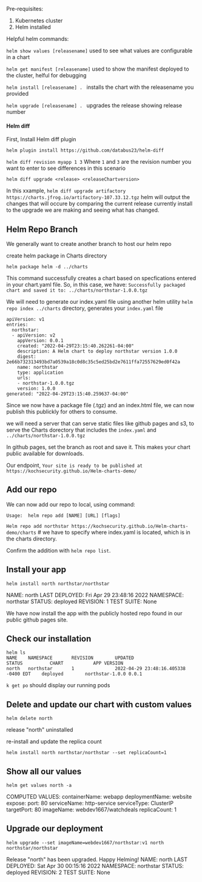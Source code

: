 Pre-requisites:

1) Kubernetes cluster
2) Helm installed

Helpful helm commands:

```helm show values [releasename]``` used to see what values are configurable in a chart

```helm get manifest [releasename]``` used to show the manifest deployed to the cluster, helful for debugging

```helm install [releasename] . ``` installs the chart with the releasename you provided

```helm upgrade [releasename] . ``` upgrades the release showing release number

#### Helm diff

First, Install Helm diff plugin

```helm plugin install https://github.com/databus23/helm-diff```


```helm diff revision myapp 1 3``` Where ```1``` and ```3``` are the revision number you want to enter to see differences in this scenario

```helm diff upgrade <release> <releaseChartversion>```

In this xxample, ```helm diff upgrade artifactory https://charts.jfrog.io/artifactory-107.33.12.tgz``` helm will output the changes that will occure by comparing the current release currently install to the upgrade we are making and seeing what has changed.


## Helm Repo Branch

We generally want to create another branch to host our helm repo

create helm package in Charts directory

```helm package helm -d ../charts```

This command successfully creates a chart based on specfications entered in your chart.yaml file. So, in this case, we have:
```Successfully packaged chart and saved it to: ../charts/northstar-1.0.0.tgz```

We will need to generate our index.yaml file using another helm utility ```helm repo index ../charts``` directory, generates your ```index.yaml``` file

```
apiVersion: v1
entries:
  northstar:
  - apiVersion: v2
    appVersion: 0.0.1
    created: "2022-04-29T23:15:40.262261-04:00"
    description: A Helm chart to deploy northstar version 1.0.0
    digest: 2e66b732313493bd7a0539a18c0d8c35c5ed25bd2e7611ffa72557629ed0f42a
    name: northstar
    type: application
    urls:
    - northstar-1.0.0.tgz
    version: 1.0.0
generated: "2022-04-29T23:15:40.259637-04:00"
```

Since we now have a package file (.tgz) and an index.html file, we can now publish this publickly for others to consume.

we will need a server that can serve static files like github pages and s3, to serve the Charts dorectory that includes the ```index.yaml``` and ```../charts/northstar-1.0.0.tgz```

In github pages, set the branch as root and save it. This makes your chart public available for downloads.

Our endpoint, 
```Your site is ready to be published at https://kochsecurity.github.io/Helm-charts-demo/```


## Add our repo

We can now add our repo to local, using command:

```Usage:  helm repo add [NAME] [URL] [flags]```

```Helm repo add northstar https://kochsecurity.github.io/Helm-charts-demo/charts```  # we have to specify where index.yaml is located, which is in the charts directory.

Confirm the addition with ```helm repo list```.

## Install your app


```helm install north northstar/northstar```

NAME: north
LAST DEPLOYED: Fri Apr 29 23:48:16 2022
NAMESPACE: northstar
STATUS: deployed
REVISION: 1
TEST SUITE: None

We have now install the app with the publicly hosted repo found in our public github pages site.


## Check our installation

```
helm ls
NAME    NAMESPACE       REVISION        UPDATED                                 STATUS          CHART           APP VERSION
north   northstar       1               2022-04-29 23:48:16.405338 -0400 EDT    deployed        northstar-1.0.0 0.0.1      

```

```k get po``` should display our running pods

## Delete and update our chart with custom values

```helm delete north```

release "north" uninstalled

re-install and update the replica count

```helm install north northstar/northstar --set replicaCount=1```


## Show all our values

```helm get values north -a```

COMPUTED VALUES:
containerName: webapp
deploymentName: website
expose:
  port: 80
  serviceName: http-service
  serviceType: ClusterIP
  targetPort: 80
imageName: webdev1667/watchdeals
replicaCount: 1


## Upgrade our deployment

```helm upgrade --set imageName=webdev1667/northstar:v1 north northstar/northstar```

Release "north" has been upgraded. Happy Helming!
NAME: north
LAST DEPLOYED: Sat Apr 30 00:15:16 2022
NAMESPACE: northstar
STATUS: deployed
REVISION: 2
TEST SUITE: None